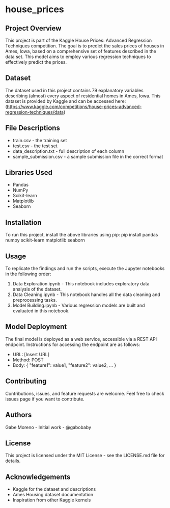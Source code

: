 # house_prices

## Project Overview
This project is part of the Kaggle House Prices: Advanced Regression Techniques competition. The goal is to predict the sales prices of houses in Ames, Iowa, based on a comprehensive set of features described in the data set. This model aims to employ various regression techniques to effectively predict the prices.

## Dataset
The dataset used in this project contains 79 explanatory variables describing (almost) every aspect of residential homes in Ames, Iowa. This dataset is provided by Kaggle and can be accessed here: (https://www.kaggle.com/competitions/house-prices-advanced-regression-techniques/data)

## File Descriptions
* train.csv - the training set
* test.csv - the test set
* data_description.txt - full description of each column
* sample_submission.csv - a sample submission file in the correct format

## Libraries Used
* Pandas
* NumPy
* Scikit-learn
* Matplotlib
* Seaborn

## Installation
To run this project, install the above libraries using pip:
pip install pandas numpy scikit-learn matplotlib seaborn


## Usage
To replicate the findings and run the scripts, execute the Jupyter notebooks in the following order:

1. Data Exploration.ipynb - This notebook includes exploratory data analysis of the dataset.
2. Data Cleaning.ipynb - This notebook handles all the data cleaning and preprocessing tasks.
3. Model Building.ipynb - Various regression models are built and evaluated in this notebook.

## Model Deployment
The final model is deployed as a web service, accessible via a REST API endpoint. Instructions for accessing the endpoint are as follows:
* URL: [Insert URL]
* Method: POST
* Body: { "feature1": value1, "feature2": value2, ... }

## Contributing
Contributions, issues, and feature requests are welcome. Feel free to check issues page if you want to contribute.

## Authors
Gabe Moreno - Initial work - @gabobaby

## License
This project is licensed under the MIT License - see the LICENSE.md file for details.

## Acknowledgements
* Kaggle for the dataset and descriptions
* Ames Housing dataset documentation
* Inspiration from other Kaggle kernels
